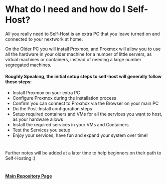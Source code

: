 # What do I need and how do I Self-Host?

All you really need to Self-Host is an extra PC that you leave turned on and connected to your nextwork at home. 

On the Older PC you will install Proxmox, and Proxmox will allow you to use all the hardware in your older machine for a number of little servers, as virtual machines or containers, instead of needing a large number segregated machines. 

#### Roughly Speaking, the initial setup steps to self-host will generally follow these steps: 

- Install Proxmox on your extra PC
- Configure Proxmox during the installation process 
- Confirm you can connect to Proxmox via the Browser on your main PC
- Do the Post-Install configuration steps 
- Setup required containers and VMs for all the services you want to host, as your hardware allows
- Install the required services in your VMs and Containers 
- Test the Services you setup
- Enjoy your services, have fun and expand your system over time! 

#
Further notes will be added at a later time to help beginners on their path to Self-Hosting :) 

#
#### [Main Repository Page](https://github.com/mycroftwilde/portainer_templates)
